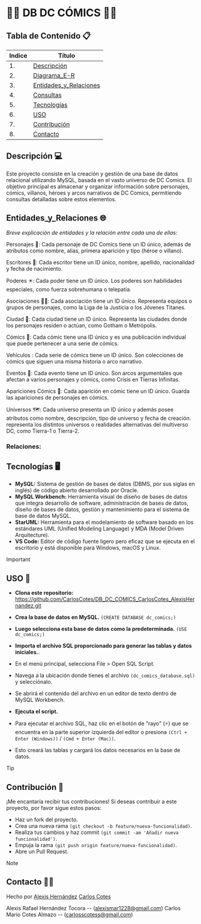 # 📖🥷 DB DC CÓMICS 📖🥷

## Tabla de Contenido 📋
| Indice | Título  |
|--|--|
| 1. | [Descripción](#descripción-) |
| 2. | [Diagrama_E-R](#entidaddes_y_relaciones-) |
| 3. | [Entidades_y_Relaciones](#entidaddes_y_relaciones-) |
| 4. | [Consultas](#entidaddes_y_relaciones-) |
| 5. | [Tecnologías](#tecnologías-%EF%B8%8F) |
| 6. | [USO](#uso-) |
| 7. | [Contribución](#contribución-) |
| 8. | [Contacto](#contacto-) |

## Descripción 💻

Este proyecto consiste en la creación y gestión de una base de datos relacional utilizando MySQL, basada en el vasto universo de DC Comics. El objetivo principal es almacenar y organizar información sobre personajes, cómics, villanos, héroes y arcos narrativos de DC Comics, permitiendo consultas detalladas sobre estos elementos.

## Entidades_y_Relaciones 🌐

*Breve explicación de entidades y la relación entre cada una de ellas:*

Personajes 🥷: Cada personaje de DC Comics tiene un ID único, además de atributos como nombre, alias, primera aparición y tipo (héroe o villano).

Escritores 📝: Cada escritor tiene un ID único, nombre, apellido, nacionalidad y fecha de nacimiento.

Poderes ✴️: Cada poder tiene un ID único. Los poderes son habilidades especiales, como fuerza sobrehumana o telepatía.

Asociaciones 🦸🦹: Cada asociación tiene un ID único. Representa equipos o grupos de personajes, como la Liga de la Justicia o los Jóvenes Titanes.

Ciudad 🌃: Cada ciudad tiene un ID único. Representa las ciudades donde los personajes residen o actúan, como Gotham o Metrópolis.
 
Cómics 📖: Cada cómic tiene una ID único y es una publicación individual que puede pertenecer a una serie de cómics.

Vehículos : Cada serie de cómics tiene un ID único. Son colecciones de cómics que siguen una misma historia o arco narrativo.

Eventos 🌁: Cada evento tiene un ID único. Son arcos argumentales que afectan a varios personajes y cómics, como Crisis en Tierras Infinitas.

Apariciones Cómics 📜: Cada aparición en cómic tiene un ID único. Guarda las apariciones de personajes en cómics.

Universos 🗺️: Cada universo presenta un ID único y además posee atributos como nombre, descripción, tipo de universo y fecha de creación. representa los distintos universos o realidades alternativas del multiverso DC, como Tierra-1 o Tierra-2.

### Relaciones:


## Tecnologías 🖥️

- **MySQL:** Sistema de gestión de bases de datos (DBMS, por sus siglas en inglés) de código abierto desarrollado por Oracle.
- **MySQL Workbench:** Herramienta visual de diseño de bases de datos que integra desarrollo de software, administración de bases de datos, diseño de bases de datos, gestión y mantenimiento para el sistema de base de datos MySQL.
- **StarUML:** Herramienta para el modelamiento de software basado en los estándares UML (Unified Modeling Language) y MDA (Model Driven Arquitecture).
- **VS Code:** Editor de código fuente ligero pero eficaz que se ejecuta en el escritorio y está disponible para Windows, macOS y Linux.

> [!IMPORTANT]
> ## USO 🔧

- **Clona este repositorio:**
https://github.com/CarlosCotes/DB_DC_COMICS_CarlosCotes_AlexisHernandez.git

- **Crea la base de datos en MySQL.**
`(CREATE DATABASE dc_comics;)`

- **Luego selecciona esta base de datos como la predeterminada.**
`(USE dc_comics;)`
   
- **Importa el archivo SQL proporcionado para generar las tablas y datos iniciales.**.
- En el menú principal, selecciona File > Open SQL Script.
- Navega a la ubicación donde tienes el archivo `(dc_comics_database.sql)` y selecciónalo.
- Se abrirá el contenido del archivo en un editor de texto dentro de MySQL Workbench.

- **Ejecuta el script.**
- Para ejecutar el archivo SQL, haz clic en el botón de "rayo" (⚡) que se encuentra en la parte superior izquierda del editor o presiona `(Ctrl + Enter (Windows))` / `(Cmd + Enter (Mac))`.
- Esto creará las tablas y cargará los datos necesarios en la base de datos.

> [!TIP]
> ## Contribución 👥

¡Me encantaría recibir tus contribuciones! Si deseas contribuir a este proyecto, por favor sigue estos pasos:

- Haz un fork del proyecto.
- Crea una nueva rama `(git checkout -b feature/nueva-funcionalidad)`.
- Realiza tus cambios y haz commit `(git commit -am 'Añadir nueva funcionalidad')`.
- Empuja la rama `(git push origin feature/nueva-funcionalidad)`.
- Abre un Pull Request.

> [!NOTE]
> ## Contacto 🧑‍💻

Hecho por [Alexis Hernández](https://github.com/AlexisH28) [Carlos Cotes](https://github.com/CarlosCotes) 

Alexis Rafael Hernández Tocora -- (alexismar1228@gmail.com)
Carlos Mario Cotes Almazo -- (carlosscotess@gmail.com)
